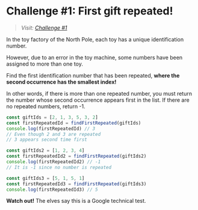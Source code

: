 # Challenge #1: First gift repeated!

> _Visit: [Challenge #1](https://adventjs.dev/challenges/2023/1)_

In the toy factory of the North Pole, each toy has a unique identification number.

However, due to an error in the toy machine, some numbers have been assigned to more than one toy.

Find the first identification number that has been repeated, **where the second occurrence has the smallest index!**

In other words, if there is more than one repeated number, you must return the number whose second occurrence appears first in the list. If there are no repeated numbers, return -1.

```javascript
const giftIds = [2, 1, 3, 5, 3, 2]
const firstRepeatedId = findFirstRepeated(giftIds)
console.log(firstRepeatedId) // 3
// Even though 2 and 3 are repeated
// 3 appears second time first

const giftIds2 = [1, 2, 3, 4]
const firstRepeatedId2 = findFirstRepeated(giftIds2)
console.log(firstRepeatedId2) // -1
// It is -1 since no number is repeated

const giftIds3 = [5, 1, 5, 1]
const firstRepeatedId3 = findFirstRepeated(giftIds3)
console.log(firstRepeatedId3) // 5

```

**Watch out!** The elves say this is a Google technical test.